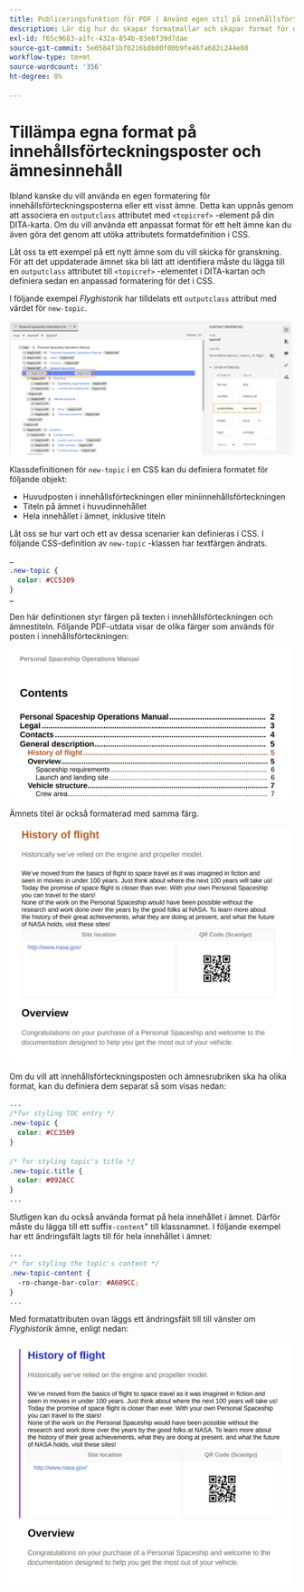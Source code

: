 ```yaml
---
title: Publiceringsfunktion för PDF | Använd egen stil på innehållsförteckningsposter och ämnesinnehåll
description: Lär dig hur du skapar formatmallar och skapar format för ditt innehåll.
exl-id: f65c9683-a1fc-432a-854b-83e8f39d7dae
source-git-commit: 5e0584f1bf0216b8b00f00b9fe46fa682c244e08
workflow-type: tm+mt
source-wordcount: '356'
ht-degree: 0%

---
```


# Tillämpa egna format på innehållsförteckningsposter och ämnesinnehåll

Ibland kanske du vill använda en egen formatering för innehållsförteckningsposterna eller ett visst ämne. Detta kan uppnås genom att associera en `outputclass` attributet med `<topicref>` -element på din DITA-karta. Om du vill använda ett anpassat format för ett helt ämne kan du även göra det genom att utöka attributets formatdefinition i CSS.

Låt oss ta ett exempel på ett nytt ämne som du vill skicka för granskning. För att det uppdaterade ämnet ska bli lätt att identifiera måste du lägga till en `outputclass` attributet till `<topicref>` -elementet i DITA-kartan och definiera sedan en anpassad formatering för det i CSS.

I följande exempel *Flyghistorik* har tilldelats ett `outputclass` attribut med värdet för `new-topic`.

<img src="./assets/new-topic-attribute-in-map.png" width="500">

Klassdefinitionen för `new-topic` i en CSS kan du definiera formatet för följande objekt:
* Huvudposten i innehållsförteckningen eller miniinnehållsförteckningen
* Titeln på ämnet i huvudinnehållet
* Hela innehållet i ämnet, inklusive titeln

Låt oss se hur vart och ett av dessa scenarier kan definieras i CSS. I följande CSS-definition av `new-topic` -klassen har textfärgen ändrats.

```css
…
.new-topic {
  color: #CC5309
}
…
```

Den här definitionen styr färgen på texten i innehållsförteckningen och ämnestiteln. Följande PDF-utdata visar de olika färger som används för posten i innehållsförteckningen:

<img src="./assets/pdf-output-toc-entry.jpg" width="500">

Ämnets titel är också formaterad med samma färg.

<img src="./assets/pdf-output-topic-title.jpg" width="500">

Om du vill att innehållsförteckningsposten och ämnesrubriken ska ha olika format, kan du definiera dem separat så som visas nedan:

```css
...
/*for styling TOC entry */
.new-topic {
  color: #CC3509
}

/* for styling topic's title */
.new-topic.title {
  color: #092ACC
}
...
```

Slutligen kan du också använda format på hela innehållet i ämnet. Därför måste du lägga till ett suffix`-content`&quot; till klassnamnet. I följande exempel har ett ändringsfält lagts till för hela innehållet i ämnet:

```css
...
/* for styling the topic's content */
.new-topic-content {
  -ro-change-bar-color: #A609CC;
}
...
```

Med formatattributen ovan läggs ett ändringsfält till till vänster om *Flyghistorik* ämne, enligt nedan:

<img src="./assets/pdf-output-topic-content.jpg" width="500">
